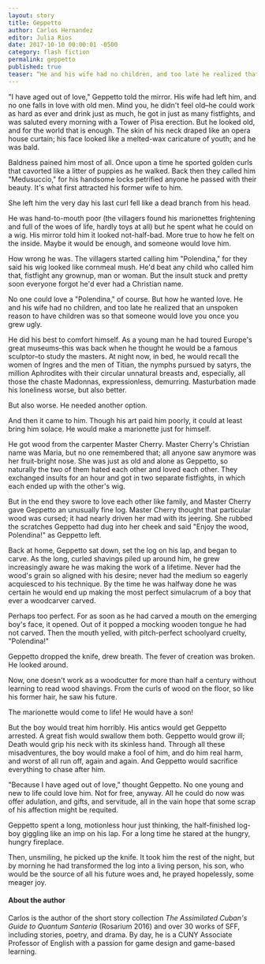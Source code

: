 ```yaml
---
layout: story
title: Geppetto
author: Carlos Hernandez
editor: Julia Rios
date: 2017-10-10 00:00:01 -0500
category: flash fiction
permalink: geppetto
published: true
teaser: “He and his wife had no children, and too late he realized that an unspoken reason to have children was so that someone would love you once you grew ugly.”
---
```


"I have aged out of love," Geppetto told the mirror. His wife had left him, and no one falls in love with old men. Mind you, he didn't feel old–he could work as hard as ever and drink just as much, he got in just as many fistfights, and was saluted every morning with a Tower of Pisa erection. But he looked old, and for the world that is enough. The skin of his neck draped like an opera house curtain; his face looked like a melted-wax caricature of youth; and he was bald.

Baldness pained him most of all. Once upon a time he sported golden curls that cavorted like a litter of puppies as he walked. Back then they called him "Medusuccio," for his handsome locks petrified anyone he passed with their beauty. It's what first attracted his former wife to him.

She left him the very day his last curl fell like a dead branch from his head.

He was hand-to-mouth poor (the villagers found his marionettes frightening and full of the woes of life, hardly toys at all) but he spent what he could on a wig. His mirror told him it looked not-half-bad. More true to how he felt on the inside. Maybe it would be enough, and someone would love him.

How wrong he was. The villagers started calling him "Polendina," for they said his wig looked like cornmeal mush. He'd beat any child who called him that, fistfight any grownup, man or woman. But the insult stuck and pretty soon everyone forgot he'd ever had a Christian name.

No one could love a "Polendina," of course. But how he wanted love. He and his wife had no children, and too late he realized that an unspoken reason to have children was so that someone would love you once you grew ugly.

He did his best to comfort himself. As a young man he had toured Europe's great museums–this was back when he thought he would be a famous sculptor–to study the masters. At night now, in bed, he would recall the women of Ingres and the men of Titian, the nymphs pursued by satyrs, the million Aphrodites with their circular unnatural breasts and, especially, all those the chaste Madonnas, expressionless, demurring. Masturbation made his loneliness worse, but also better.

But also worse. He needed another option.

And then it came to him. Though his art paid him poorly, it could at least bring him solace. He would make a marionette just for himself.

He got wood from the carpenter Master Cherry. Master Cherry's Christian name was Maria, but no one remembered that; all anyone saw anymore was her fruit-bright nose. She was just as old and alone as Geppetto, so naturally the two of them hated each other and loved each other. They exchanged insults for an hour and got in two separate fistfights, in which each ended up with the other's wig.

But in the end they swore to love each other like family, and Master Cherry gave Geppetto an unusually fine log. Master Cherry thought that particular wood was cursed; it had nearly driven her mad with its jeering. She rubbed the scratches Geppetto had dug into her cheek and said "Enjoy the wood, Polendina!" as Geppetto left.

Back at home, Geppetto sat down, set the log on his lap, and began to carve. As the long, curled shavings piled up around him, he grew increasingly aware he was making the work of a lifetime. Never had the wood's grain so aligned with his desire; never had the medium so eagerly acquiesced to his technique. By the time he was halfway done he was certain he would end up making the most perfect simulacrum of a boy that ever a woodcarver carved.

Perhaps too perfect. For as soon as he had carved a mouth on the emerging boy's face, it opened. Out of it popped a mocking wooden tongue he had not carved. Then the mouth yelled, with pitch-perfect schoolyard cruelty, "Polendina!"

Geppetto dropped the knife, drew breath. The fever of creation was broken. He looked around.

Now, one doesn't work as a woodcutter for more than half a century without learning to read wood shavings. From the curls of wood on the floor, so like his former hair, he saw his future.

The marionette would come to life! He would have a son!

But the boy would treat him horribly. His antics would get Geppetto arrested. A great fish would swallow them both. Geppetto would grow ill; Death would grip his neck with its skinless hand. Through all these misadventures, the boy would make a fool of him, and do him real harm, and worst of all run off, again and again. And Geppetto would sacrifice everything to chase after him.

"Because I have aged out of love," thought Geppetto. No one young and new to life could love him. Not for free, anyway. All he could do now was offer adulation, and gifts, and servitude, all in the vain hope that some scrap of his affection might be requited.

Geppetto spent a long, motionless hour just thinking, the half-finished log-boy giggling like an imp on his lap. For a long time he stared at the hungry, hungry fireplace.

Then, unsmiling, he picked up the knife. It took him the rest of the night, but by morning he had transformed the log into a living person, his son, who would be the source of all his future woes and, he prayed hopelessly, some meager joy.

#### About the author

Carlos is the author of the short story collection _The Assimilated Cuban's Guide to Quantum Santeria_ (Rosarium 2016) and over 30 works of SFF, including stories, poetry, and drama. By day, he is a CUNY Associate Professor of English with a passion for game design and game-based learning.

